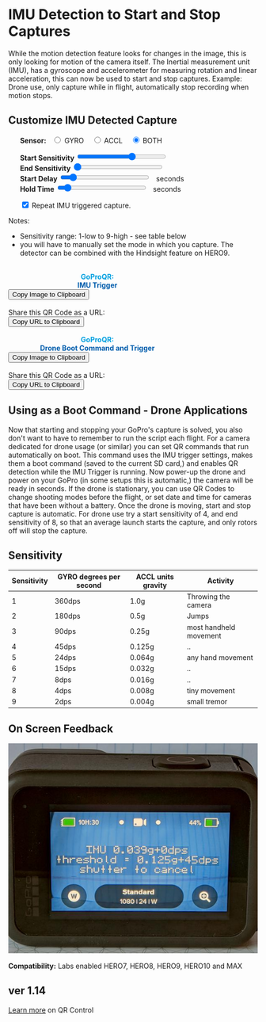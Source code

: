 # IMU Detection to Start and Stop Captures

<script src="../../jquery.min.js"></script>
<script src="../../qrcodeborder.js"></script>
<script src="../../html2canvas.min.js"></script>
<style>
        #qrcode{
            width: 100%;
        }
        div{
            width: 100%;
            display: inline-block;
        }
</style>

While the motion detection feature looks for changes in the image, this is only looking for motion of the camera itself. The Inertial measurement unit (IMU), has a gyroscope and accelerometer for measuring rotation and linear acceleration, this can now be used to start and stop captures.  Example: Drone use, only capture while in flight, automatically stop recording when motion stops.

## Customize IMU Detected Capture


<div id="dtIMU">&nbsp;&nbsp;&nbsp;&nbsp;&nbsp;&nbsp;<b>Sensor:</b>&nbsp;&nbsp;
  <input type="radio" id="imu1" name="imu" value="G" > <label for="GYRO">GYRO </label>&nbsp;&nbsp;
  <input type="radio" id="imu2" name="imu" value="A" > <label for="ACCL">ACCL </label>&nbsp;&nbsp;
  <input type="radio" id="imu3" name="imu" value="I" checked> <label for="BOTH">BOTH</label>
</div>

&nbsp;&nbsp;&nbsp;&nbsp;&nbsp;&nbsp;**Start Sensitivity** <input type="range" style="width: 180px;" id="snstvty" name="snstvty" min="1" max="9" value="6"><label for="snstvty"></label>&nbsp;&nbsp;<b id="snstvtytext"></b><br>
&nbsp;&nbsp;&nbsp;&nbsp;&nbsp;&nbsp;**End Sensitivity** <input type="range" style="width: 180px;" id="esnstvty" name="esnstvty" min="0" max="9" value="0"><label for="snstvty"></label>&nbsp;&nbsp;<b id="esnstvtytext"></b><br>
&nbsp;&nbsp;&nbsp;&nbsp;&nbsp;&nbsp;**Start Delay** <input type="range" style="width: 180px;" id="delay" name="delay" min="0" max="9" value="1"><label for="delay"></label>&nbsp;&nbsp;<b id="delaytext"></b> seconds<br>
&nbsp;&nbsp;&nbsp;&nbsp;&nbsp;&nbsp;**Hold Time** <input type="range" style="width: 180px;" id="hold" name="hold" min="0" max="60" value="5"><label for="hold"></label>&nbsp;&nbsp;<b id="holdtext"></b> seconds<br> 

&nbsp;&nbsp;&nbsp;&nbsp;&nbsp;&nbsp;<input type="checkbox" id="repeat" name="repeat" checked> 
<label for="repeat">Repeat IMU triggered capture.</label><br>

Notes: 
- Sensitivity range: 1-low to 9-high - see table below
- you will have to manually set the mode in which you capture.  The detector can be combined with the Hindsight feature on HERO9. 
 
 
<div id="qrcode_txt1" style="width: 360px">
  <center>
  <div id="qrcode1"></div><br>
  <b><font color="#009FDF">GoProQR:</font></b> <em id="qrtext1"></em><br>
  <b><font color="#005CAC">IMU Trigger</font></b>
  </center>
</div>
<button id="copyImg1">Copy Image to Clipboard</button>
<br>
<br>
Share this QR Code as a URL: <b id="urltext1"></b><br>
<button id="copyBtn1">Copy URL to Clipboard</button>


<div id="qrcode_txt2" style="width: 360px">
  <center>
  <div id="qrcode2"></div><br>
  <b><font color="#009FDF">GoProQR:</font></b> <em id="qrtext2"></em><br>
  <b><font color="#005CAC">Drone Boot Command and Trigger</font></b>
  </center>
</div>
<button id="copyImg2">Copy Image to Clipboard</button>
<br>
<br>
Share this QR Code as a URL: <b id="urltext2"></b><br>
<button id="copyBtn2">Copy URL to Clipboard</button>


## Using as a Boot Command - Drone Applications 

Now that starting and stopping your GoPro's capture is solved, you also don't want to have to remember to run the script each flight. For a camera dedicated for drone usage (or similar) you can set QR commands that run automatically on boot. This command uses the IMU trigger settings, makes them a boot command (saved to the current SD card,) and enables QR detection while the IMU Trigger is running. Now power-up the drone and power on your GoPro (in some setups this is automatic,) the camera will be ready in seconds. If the drone is stationary, you can use QR Codes to change shooting modes before the flight, or set date and time for cameras that have been without a battery. Once the drone is moving, start and stop capture is automatic. For drone use try a start sensitivity of 4, and end sensitivity of 8, so that an average launch starts the capture, and only rotors off will stop the capture.

## Sensitivity

| Sensitivity | GYRO degrees per second  | ACCL units gravity | Activity               |
|-------------|--------------------------|--------------------|------------------------|
| 1           | 360dps                   | 1.0g               | Throwing the camera    |
| 2           | 180dps                   | 0.5g               | Jumps                  |
| 3           | 90dps                    | 0.25g              | most handheld movement |
| 4           | 45dps                    | 0.125g             | ..                     |
| 5           | 24dps                    | 0.064g             | any hand movement      |
| 6           | 15dps                    | 0.032g             | ..                     |
| 7           | 8dps                     | 0.016g             | ..                     |
| 8           | 4dps                     | 0.008g             | tiny movement          |
| 9           | 2dps                     | 0.004g             | small tremor           |

## On Screen Feedback

![Feedback](feedback.jpg)

**Compatibility:** Labs enabled HERO7, HERO8, HERO9, HERO10 and MAX 


## ver 1.14
[Learn more](..) on QR Control

<script>
var once = true;
var qrcode1;
var qrcode2;
var clipcopy1 = "";
var clipcopy2 = "";
var cmd1 = "";
var cmd2 = "";
var lasttimecmd1 = "";
var lasttimecmd2 = "";
var changed = true;

function dcmd(cmd, id) {
    var x;
	if(document.getElementById(id) !== null)
	{
		x = document.getElementById(id).checked;
		if( x === true)
			cmd = cmd + document.getElementById(id).value;
	}
	else
	{
	    var i;
		for (i = 1; i < 15; i++) { 
			var newid = id+i;
			if(document.getElementById(newid) !== null)
			{
				x = document.getElementById(newid).checked;
				if( x === true)
					cmd = cmd + document.getElementById(newid).value;
			}
		}
	}
	return cmd;
}

function makeQR() 
{	
  if(once === true)
  {
    qrcode1 = new QRCode(document.getElementById("qrcode1"), 
    {
      text : "\"Hello\"",
      width : 360,
      height : 360,
      correctLevel : QRCode.CorrectLevel.M
    });
	
	
    qrcode2 = new QRCode(document.getElementById("qrcode2"), 
    {
      text : "\"World\"",
      width : 360,
      height : 360,
      correctLevel : QRCode.CorrectLevel.M
    });
	
    once = false;
  }
}

function timeLoop()
{
  if(document.getElementById("snstvty") !== null)
  {
	var snstvty = parseInt(document.getElementById("snstvty").value);	
	document.getElementById("snstvtytext").innerHTML = snstvty;
	
	var esnstvty = parseInt(document.getElementById("esnstvty").value);	
	document.getElementById("esnstvtytext").innerHTML = esnstvty;	
		
	var delay = parseInt(document.getElementById("delay").value);	
	document.getElementById("delaytext").innerHTML = delay;	
	
	var hold = parseInt(document.getElementById("hold").value);	
	document.getElementById("holdtext").innerHTML = hold;	
		
	cmd1 = dcmd("!S","imu"); 
	cmd1 = cmd1 + snstvty;
	
	cmd2 = "!MQRDR=1!MBOOT=\"!Ldrone\"!SAVEdrone=";
	cmd2 = cmd2 + dcmd("!S","imu"); 
	cmd2 = cmd2 + snstvty;
	
	if(esnstvty > 0) cmd1 = cmd1 + "-" + esnstvty;
	if(delay > 0) cmd1 = cmd1 + 'D' + delay;
	if(hold > 0) cmd1 = cmd1 + 'H' + hold;	
	
	if(esnstvty > 0) cmd2 = cmd2 + "-" + esnstvty;
	if(delay > 0) cmd2 = cmd2 + 'D' + delay;
	if(hold > 0) cmd2 = cmd2 + 'H' + hold;	
	
    if(document.getElementById("repeat") !== null)
    {
      if(document.getElementById("repeat").checked === true)
      {
        cmd1 = cmd1 + "!R";
        cmd2 = cmd2 + "!R";
      }
    }
  }
  
  qrcode1.clear(); 
  qrcode1.makeCode(cmd1);
  
  qrcode2.clear(); 
  qrcode2.makeCode(cmd2);
  
  if(cmd1 != lasttimecmd1)
  {
	changed = true;
	lasttimecmd1 = cmd1;
  }
  if(cmd2 != lasttimecmd2)
  {
	changed = true;
	lasttimecmd2 = cmd2;
  }
	
  if(changed === true)
  {
	document.getElementById("qrtext1").innerHTML = cmd1;
	clipcopy1 = "https://gopro.github.io/labs/control/set/?cmd=" + cmd1 + "&title=IMU%20Trigger";	
	document.getElementById("urltext1").innerHTML = clipcopy1;
	
	document.getElementById("qrtext2").innerHTML = cmd2;
	clipcopy2 = "https://gopro.github.io/labs/control/set/?cmd=" + cmd2 + "&title=Drone%20Boot%20Command%20and%20Trigger";	
	document.getElementById("urltext2").innerHTML = clipcopy2;
	
	changed = false;
  }
  
  var t = setTimeout(timeLoop, 100);
}

function myReloadFunction() {
  location.reload();
}


async function copyImageToClipboard(id) {
    html2canvas(document.querySelector(id)).then(canvas => canvas.toBlob(blob => navigator.clipboard.write([new ClipboardItem({'image/png': blob})])));
}
async function copyTextToClipboard(text) {
	try {
		await navigator.clipboard.writeText(text);
	} catch(err) {
		alert('Error in copying text: ', err);
	}
}

function setupButtons() {	
    document.getElementById("copyBtn1").onclick = function() { 
        copyTextToClipboard(clipcopy1);
	};
    document.getElementById("copyImg1").onclick = function() { 
        copyImageToClipboard("#qrcode_txt1");
	};
    document.getElementById("copyBtn2").onclick = function() { 
        copyTextToClipboard(clipcopy2);
	};
    document.getElementById("copyImg2").onclick = function() { 
        copyImageToClipboard("#qrcode_txt2");
	};
}

makeQR();
setupButtons();
timeLoop();


</script>

